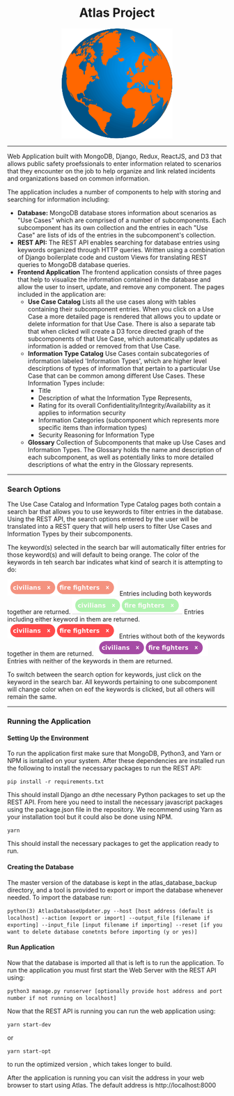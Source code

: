 <h1 align="center">Atlas Project</h1>
<p align="center">
<img src="frontend/pictures/OrangeEarthLogo.png"></img>
</p>

___
Web Application built with MongoDB, Django, Redux, ReactJS, and D3 that allows public 
safety proefssionals to enter information related to scenarios that they encounter 
on the job to help organize and link related incidents and organizations based on common
information.

The application includes a number of components to help with storing and searching
for information including: 

* **Database:**  MongoDB database stores information about scenarios as "Use Cases" which are comprised of a number of subcomponents. Each subcomponent has its own collection and the entries in each "Use Case" are lists of ids of the entries in the subcomponent's collection. 
* **REST API:** The REST API enables searching for database entries using keywords organized through HTTP queries. Written using a combination of Django boilerplate code and custom Views for translating REST queries to MongoDB database queries. 
* **Frontend Application** The frontend application consists of three pages that help to visualize the information contained in the database and allow the user to insert, update, and remove any component. The pages included in the application are: 
  * **Use Case Catalog** Lists all the use cases along with tables containing their subcomponent entries. When you click on a Use Case a more detailed page is rendered that allows you to update or delete information for that Use Case. There is also a separate tab that when clicked will create a D3 force directed graph of the subcomponents of that Use Case, which automatically updates as information is added or removed from that Use Case. 
  * **Information Type Catalog** Use Cases contain subcategories of information labeled 'Information Types', which are higher level descirptions of types of information that pertain to a particular Use Case that can be common among different Use Cases. These Information Types include: 
    * Title
    * Description of what the Information Type Represents, 
    * Rating for its overall Confidentiality/Integrity/Availability as it applies to information security
    * Information Categories (subcomponent which represents more specific items than information types)
    * Security Reasoning for Information Type
  * **Glossary** Collection of Subcomponents that make up Use Cases and Information Types. The Glossary holds the name and description of each subcomponent, as well as potentially links to more detailed descriptions of what the entry in the Glossary represents.  
___

### Search Options

The Use Case Catalog and Information Type Catalog pages both contain a search bar that allows you to use keywords to filter entries in the database. Using the REST API, the search options entered by the user will be translated into a REST query that will help users to filter Use Cases and Information Types by their subcomponents. 

The keyword(s) selected in the search bar will automatically filter entries for those keyword(s) and will default to being orange. The color of the keywords in teh search bar indicates what kind of search it is attempting to do:

  <img src="AND_Search_Tags.png"></img> Entries including both keywords together are returned. 
  <img src="OR_Search_Tags.png"></img>  Entries including either keyword in them are returned.
  <img src="NOT_Search_Tags.png"></img> Entries without both of the keywords together in them are returned.
  <img src="NOTOR_Search_Tags.png"></img> Entries with neither of the keywords in them are returned.
  
To switch between the search option for keywords, just click on the keyword in the search bar. All keywords pertaining to one subcomponent will change color when on eof the keywords is clicked, but all others will remain the same. 

___

### Running the Application

#### Setting Up the Environment

To run the application first make sure that MongoDB, Python3, and Yarn or NPM is isntalled on your system. After these dependencies are installed run the following to install the necessary packages to run the REST API:

```
pip install -r requirements.txt
```

This should install Django an dthe necessary Python packages to set up the REST API. From here you need to install the necessary javascript packages using the package.json file in the repository. We recommend using Yarn as your installation tool but it could also be done using NPM. 

```
yarn
```

This should install the necessary packages to get the application ready to run. 

#### Creating the Database

The master version of the database is kept in the atlas_database_backup directory, and a tool is provided to export or import the database whenever needed. To import the database run: 

```
python(3) AtlasDatabaseUpdater.py --host [host address (default is localhost] --action [export or import] --output_file [filename if exporting] --input_file [input filename if importing] --reset [if you want to delete database conetnts before importing (y or yes)]
```

#### Run Application

Now that the database is imported all that is left is to run the application. To run the application you must first start the Web Server with the REST API using:

```
python3 manage.py runserver [optionally provide host address and port number if not running on localhost]
```

Now that the REST API is running you can run the web application using: 

```
yarn start-dev
```

or

```
yarn start-opt
```

to run the optimized version , which takes longer to build. 

After the application is running you can visit the address in your web browser to start using Atlas. The default address is http://localhost:8000





